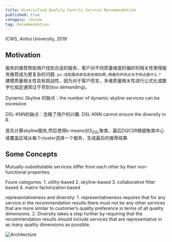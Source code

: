 ```yaml
---
title: Diversified Quality Centric Service Recommendation
published: true
category: review
tag: Recommendation
---
```


ICWS, Anhui University, 2019

## Motivation

服务的推荐帮助用户找到合适的服务，客户对不同质量维度的偏好的相关性使得服务推荐成为更复杂的问题. `ps:这和服务排名有些相似啊,两者的共同点与不同点是什么？` 建模质量相关性具有挑战性，因为对于客户而言，多维质量相关性进行公式化或数字化指定通常过于苛刻(too demanding)。

Dynamic Skyline 的缺点：the number of dynamic skyline services can be excessive.

DSL-KNN的缺点：忽略了用户的兴趣. DSL-KNN cannot ensure the diversity in R.

首先计算skyline服务,然后使用k-means对$S_{DSL}$聚类，最后DQCSR根据聚类中心或覆盖区域从每个cluster选择一个服务，生成最后的推荐结果.


## Some Concepts

Mutually-substitutable services differ from each other by their non-functional properties.


Foure categories: 1. utility-based 2. skyline-based 3. collaborative filter based 4. matrix factorization based

representativeness and diversity: 1. representativeness requires that for any service in the recommendation results there must not be any other services that are more similar to customer’s quality preference in terms of all quality dimensions. 2. Diversity takes a step further by requiring that the recommendation results should include services that are representative in as many quality dimensions as possible.

![Architecture](http://plusnet.cn/assets/include/DQSCR.png)
